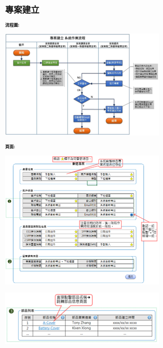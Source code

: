 # 專案建立

#### 流程圖:

##### ![](/assets/專案建立.JPG)

#### 頁面:

##### ![](/assets/project-createform.png)

![](/assets/project-form3.png)

